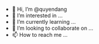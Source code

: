 - 👋 Hi, I’m @quyendang
- 👀 I’m interested in ...
- 🌱 I’m currently learning ...
- 💞️ I’m looking to collaborate on ...
- 📫 How to reach me ...

<!---
quyendang/quyendang is a ✨ special ✨ repository because its `README.md` (this file) appears on your GitHub profile.
You can click the Preview link to take a look at your changes.
--->
